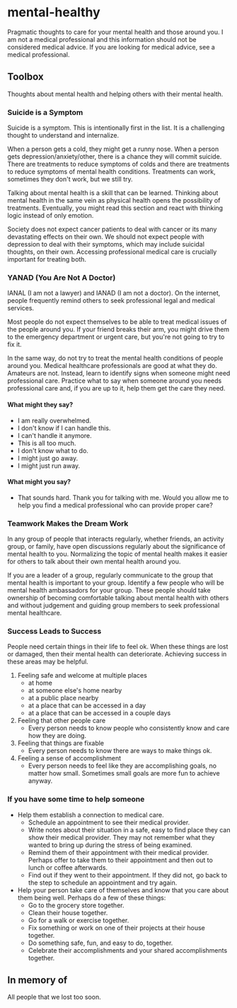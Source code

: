 # mental-healthy
Pragmatic thoughts to care for your mental health and those around you. I am not a medical professional and this information should not be considered medical advice. If you are looking for medical advice, see a medical professional. 

## Toolbox
Thoughts about mental health and helping others with their mental health.

### Suicide is a Symptom
Suicide is a symptom. This is intentionally first in the list. It is a challenging thought to understand and internalize. 

When a person gets a cold, they might get a runny nose. When a person gets depression/anxiety/other, there is a chance they will commit suicide. There are treatments to reduce symptoms of colds and there are treatments to reduce symptoms of mental health conditions. Treatments can work, sometimes they don't work, but we still try.

Talking about mental health is a skill that can be learned. Thinking about mental health in the same vein as physical health opens the possibility of treatments. Eventually, you might read this section and react with thinking logic instead of only emotion.

Society does not expect cancer patients to deal with cancer or its many devastating effects on their own. We should not expect people with depression to deal with their symptoms, which may include suicidal thoughts, on their own. Accessing professional medical care is crucially important for treating both.

### YANAD (You Are Not A Doctor)
IANAL (I am not a lawyer) and IANAD (I am not a doctor). On the internet, people frequently remind others to seek professional legal and medical services. 

Most people do not expect themselves to be able to treat medical issues of the people around you. If your friend breaks their arm, you might drive them to the emergency department or urgent care, but you're not going to try to fix it.

In the same way, do not try to treat the mental health conditions of people around you. Medical healthcare professionals are good at what they do. Amateurs are not. Instead, learn to identify signs when someone might need professional care. Practice what to say when someone around you needs professional care and, if you are up to it, help them get the care they need.

#### What might they say?
+ I am really overwhelmed.
+ I don't know if I can handle this.
+ I can't handle it anymore.
+ This is all too much.
+ I don't know what to do.
+ I might just go away.
+ I might just run away.

#### What might you say?
+ That sounds hard. Thank you for talking with me. Would you allow me to help you find a medical professional who can provide proper care?

### Teamwork Makes the Dream Work
In any group of people that interacts regularly, whether friends, an activity group, or family, have open discussions regularly about the significance of mental health to you. Normalizing the topic of mental health makes it easier for others to talk about their own mental health around you.

If you are a leader of a group, regularly communicate to the group that mental health is important to your group. Identify a few people who will be mental health ambassadors for your group. These people should take ownership of becoming comfortable talking about mental health with others and without judgement and guiding group members to seek professional mental healthcare.

### Success Leads to Success
People need certain things in their life to feel ok. When these things are lost or damaged, then their mental health can deteriorate. Achieving success in these areas may be helpful.
 
1. Feeling safe and welcome at multiple places
   - at home
   - at someone else's home nearby
   - at a public place nearby
   - at a place that can be accessed in a day
   - at a place that can be accessed in a couple days
2. Feeling that other people care
   - Every person needs to know people who consistently know and care how they are doing.
3. Feeling that things are fixable
   - Every person needs to know there are ways to make things ok.
4. Feeling a sense of accomplishment
   - Every person needs to feel like they are accomplishing goals, no matter how small. Sometimes small goals are more fun to achieve anyway.

### If you have some time to help someone
- Help them establish a connection to medical care.
  - Schedule an appointment to see their medical provider.
  - Write notes about their situation in a safe, easy to find place they can show their medical provider. They may not remember what they wanted to bring up during the stress of being examined.
  - Remind them of their appointment with their medical provider. Perhaps offer to take them to their appointment and then out to lunch or coffee afterwards.
  - Find out if they went to their appointment. If they did not, go back to the step to schedule an appointment and try again.
- Help your person take care of themselves and know that you care about them being well. Perhaps do a few of these things:
  - Go to the grocery store together.
  - Clean their house together.
  - Go for a walk or exercise together.
  - Fix something or work on one of their projects at their house together.
  - Do something safe, fun, and easy to do, together.
  - Celebrate their accomplishments and your shared accomplishments together.

## In memory of
All people that we lost too soon.